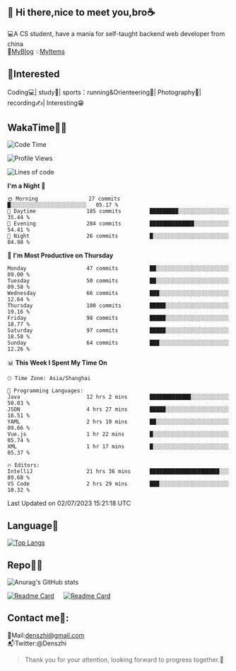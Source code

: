 👋 Hi there,nice to meet you,bro☕
---
💻A CS student, have a mania for self-taught backend web developer from china   
👣[MyBlog](https://github.com/HealUP/MyBlog)
💡[MyItems](https://healup.github.io/)

 <!-- waka-box start -->
 <!-- waka-box end -->
 
🧲**Interested**
--
Coding💻| study📖| sports：running&Orienteering🏃‍| Photography📸| recording✍️| Interesting😁

WakaTime👨‍💻
---
<!--START_SECTION:waka-->
![Code Time](http://img.shields.io/badge/Code%20Time-225%20hrs%2043%20mins-blue)

![Profile Views](http://img.shields.io/badge/Profile%20Views-6-blue)

![Lines of code](https://img.shields.io/badge/From%20Hello%20World%20I%27ve%20Written-166.8%20thousand%20lines%20of%20code-blue)

**I'm a Night 🦉** 

```text
🌞 Morning                27 commits          █░░░░░░░░░░░░░░░░░░░░░░░░   05.17 % 
🌆 Daytime                185 commits         █████████░░░░░░░░░░░░░░░░   35.44 % 
🌃 Evening                284 commits         ██████████████░░░░░░░░░░░   54.41 % 
🌙 Night                  26 commits          █░░░░░░░░░░░░░░░░░░░░░░░░   04.98 % 
```
📅 **I'm Most Productive on Thursday** 

```text
Monday                   47 commits          ██░░░░░░░░░░░░░░░░░░░░░░░   09.00 % 
Tuesday                  50 commits          ██░░░░░░░░░░░░░░░░░░░░░░░   09.58 % 
Wednesday                66 commits          ███░░░░░░░░░░░░░░░░░░░░░░   12.64 % 
Thursday                 100 commits         █████░░░░░░░░░░░░░░░░░░░░   19.16 % 
Friday                   98 commits          █████░░░░░░░░░░░░░░░░░░░░   18.77 % 
Saturday                 97 commits          █████░░░░░░░░░░░░░░░░░░░░   18.58 % 
Sunday                   64 commits          ███░░░░░░░░░░░░░░░░░░░░░░   12.26 % 
```


📊 **This Week I Spent My Time On** 

```text
🕑︎ Time Zone: Asia/Shanghai

💬 Programming Languages: 
Java                     12 hrs 2 mins       █████████████░░░░░░░░░░░░   50.03 % 
JSON                     4 hrs 27 mins       █████░░░░░░░░░░░░░░░░░░░░   18.51 % 
YAML                     2 hrs 19 mins       ██░░░░░░░░░░░░░░░░░░░░░░░   09.66 % 
Vue.js                   1 hr 22 mins        █░░░░░░░░░░░░░░░░░░░░░░░░   05.74 % 
XML                      1 hr 17 mins        █░░░░░░░░░░░░░░░░░░░░░░░░   05.37 % 

🔥 Editors: 
IntelliJ                 21 hrs 36 mins      ██████████████████████░░░   89.68 % 
VS Code                  2 hrs 29 mins       ███░░░░░░░░░░░░░░░░░░░░░░   10.32 % 
```


 Last Updated on 02/07/2023 15:21:18 UTC
<!--END_SECTION:waka-->

Language🚀
---
[![Top Langs](https://github-readme-stats.vercel.app/api/top-langs/?username=HealUP&layout=compact&hide_border=true)](https://github.com/HealUP)

Repo🧑‍💻
---
![Anurag's GitHub stats](https://github-readme-stats.vercel.app/api?username=HealUP&count_private=true&show_icons=true&theme=gruvbox&hide_border=true) 

[![Readme Card](https://github-readme-stats.vercel.app/api/pin/?username=HealUP&repo=InternetEy&theme=transparent)](https://github.com/HealUP/InternetEy) &emsp;
[![Readme Card](https://github-readme-stats.vercel.app/api/pin/?username=HealUP&repo=CampusExperience&theme=transparent)](https://github.com/HealUP/CampusExperience)


Contact me📱:
---
📮Mail:denszhi@gmail.com  
📬Twitter:@Denszhi  

> Thank you for your attention, looking forward to progress together.🎉
